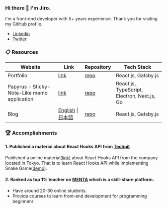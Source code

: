 ### Hi there 👋  I'm Jiro. 

I'm a front-end developer with 5+ years experience.
Thank you for visiting my GitHub profile.

- [Linkedin](https://www.linkedin.com/in/jjoo-1b3766145/)
- [Twitter](https://twitter.com/version1_2017)

### :clipboard: Resources

| Website | Link | Repository | Tech Stack|
| ---- | ---- | --- | ---- |
| Portfolio | [link](https://portfolio.ver-1-0.net/) | [repo](https://github.com/version-1/portfolio) | React.js, Gatsby.js |
| Papyrus \- Sticky-Note-Like memo application | [link](https://papyrus-app.org/) | [repo](https://github.com/version-1/portfolio) | React.js, TypeScript, Electron, Next.js, Go |
| Blog | [English](https://ver-1-0.net/en) \| [日本語](https://ver-1-0.net/) | [repo](https://github.com/version-1/blog) | React.js, Gatsby.js |

### :trophy: Accomplishments

#### 1. Published a material about React Hooks API from [Techpit](https://www.techpit.jp/)

Published a online material([link](https://www.techpit.jp/courses/127))  about React Hooks API from the company located in Tokyo.
That is to learn React Hooks API while implementing Snake Game([demo](https://version-1.github.io/hooks-snake-game/)).

#### 2. Ranked as top 1% teacher on [MENTA](https://menta.work/) which is a skill-share platform.
 - Have around 20-30 online students.
 - Provide courses to learn front-end development for programming beginnenr
